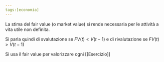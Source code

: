 ```yaml
---
tags:[economia]
---
```


La stima del fair value (o market value) si rende necessaria per le attività a vita utile non definita.

Si parla quindi di svalutazione se $FV(t) < V(t-1)$ e di rivalutazione se $FV(t) > V(t - 1)$

Si usa il fair value per valorizzare ogni [[Esercizio]]